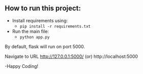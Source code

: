 ## How to run this project:

- Install requirements using:
    - `pip install -r requirements.txt`
- Run the main file:
    - `python app.py`

By default, flask will run on port 5000.

Navigate to URL http://127.0.0.1:5000/ (or) http://localhost:5000

-Happy Coding!
